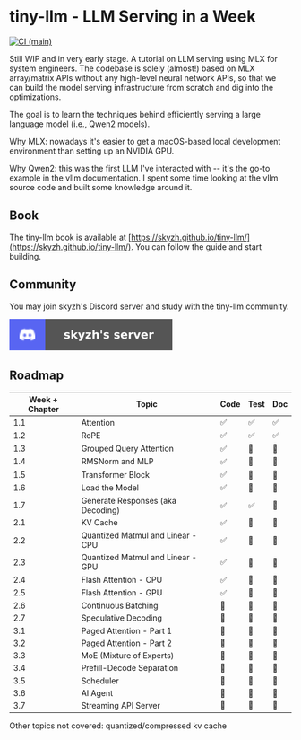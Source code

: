 # tiny-llm - LLM Serving in a Week

[![CI (main)](https://github.com/skyzh/tiny-llm/actions/workflows/main.yml/badge.svg)](https://github.com/skyzh/tiny-llm/actions/workflows/main.yml)

Still WIP and in very early stage. A tutorial on LLM serving using MLX for system engineers. The codebase
is solely (almost!) based on MLX array/matrix APIs without any high-level neural network APIs, so that we
can build the model serving infrastructure from scratch and dig into the optimizations.

The goal is to learn the techniques behind efficiently serving a large language model (i.e., Qwen2 models).

Why MLX: nowadays it's easier to get a macOS-based local development environment than setting up an NVIDIA GPU.

Why Qwen2: this was the first LLM I've interacted with -- it's the go-to example in the vllm documentation. I spent some time looking at the vllm source code and built some knowledge around it.

## Book

The tiny-llm book is available at [https://skyzh.github.io/tiny-llm/](https://skyzh.github.io/tiny-llm/). You can follow the guide and start building.

## Community

You may join skyzh's Discord server and study with the tiny-llm community.

[![Join skyzh's Discord Server](book/src/discord-badge.svg)](https://skyzh.dev/join/discord)

## Roadmap

| Week + Chapter | Topic                                                       | Code | Test | Doc |
| -------------- | ----------------------------------------------------------- | ---- | ---- | --- |
| 1.1            | Attention                                                   | ✅    | ✅   | ✅  |
| 1.2            | RoPE                                                        | ✅    | ✅   | ✅  |
| 1.3            | Grouped Query Attention                                     | ✅    | 🚧   | 🚧  |
| 1.4            | RMSNorm and MLP                                             | ✅    | 🚧   | 🚧  |
| 1.5            | Transformer Block                                           | ✅    | 🚧   | 🚧  |
| 1.6            | Load the Model                                              | ✅    | 🚧   | 🚧  |
| 1.7            | Generate Responses (aka Decoding)                           | ✅    | ✅   | 🚧  |
| 2.1            | KV Cache                                                    | ✅    | 🚧   | 🚧  |
| 2.2            | Quantized Matmul and Linear - CPU                           | ✅    | 🚧   | 🚧  |
| 2.3            | Quantized Matmul and Linear - GPU                           | ✅    | 🚧   | 🚧  |
| 2.4            | Flash Attention - CPU                                       | ✅    | 🚧   | 🚧  |
| 2.5            | Flash Attention - GPU                                       | ✅    | 🚧   | 🚧  |
| 2.6            | Continuous Batching                                         | 🚧    | 🚧   | 🚧  |
| 2.7            | Speculative Decoding                                        | 🚧    | 🚧   | 🚧  |
| 3.1            | Paged Attention - Part 1                                    | 🚧    | 🚧   | 🚧  |
| 3.2            | Paged Attention - Part 2                                    | 🚧    | 🚧   | 🚧  |
| 3.3            | MoE (Mixture of Experts)                                    | 🚧    | 🚧   | 🚧  |
| 3.4            | Prefill-Decode Separation                                   | 🚧    | 🚧   | 🚧  |
| 3.5            | Scheduler                                                   | 🚧    | 🚧   | 🚧  |
| 3.6            | AI Agent                                                    | 🚧    | 🚧   | 🚧  |
| 3.7            | Streaming API Server                                        | 🚧    | 🚧   | 🚧  |

Other topics not covered: quantized/compressed kv cache

<!--

### Day 2: RoPE Embedding

Note there are traditional and non-traditional ropes.

**References**

* https://pytorch.org/torchtune/stable/generated/torchtune.modules.RotaryPositionalEmbeddings.html
* https://github.com/pytorch/torchtune/blob/main/torchtune/modules/position_embeddings.py
* https://github.com/vllm-project/vllm/blob/main/vllm/model_executor/layers/rotary_embedding.py
* https://ml-explore.github.io/mlx/build/html/python/nn/_autosummary/mlx.nn.RoPE.html
* https://arxiv.org/abs/2104.09864

### Day 3: Grouped Query Attention

The Qwen2 models use Grouped Query Attention (GQA). GQA allows different dimensions for query and key/value.

**References**

* Qwen layers implementation in mlx-lm https://github.com/ml-explore/mlx-lm/blob/main/mlx_lm/models/qwen2.py
* PyTorch API (the case where enable_gqa=True) https://pytorch.org/docs/stable/generated/torch.nn.functional.scaled_dot_product_attention.html
* torchtune.modules.MultiHeadAttention https://pytorch.org/torchtune/0.3/generated/torchtune.modules.MultiHeadAttention.html
* https://arxiv.org/abs/2305.13245v1

### Day 4: RMSNorm and MLP

RMSNorm needs to be accumulated over float32

* Qwen layers implementation in mlx-lm https://github.com/ml-explore/mlx-lm/blob/main/mlx_lm/models/qwen2.py
* SiLU https://pytorch.org/docs/stable/generated/torch.nn.SiLU.html
* RMSNorm (note that it needs to accumulate at float32)

### Day 5: Transformer Block

* Qwen layers implementation in mlx-lm https://github.com/ml-explore/mlx-lm/blob/main/mlx_lm/models/qwen2.py

### Day 6: Load the Model

We will use mlx-lm's loader to load the model. We will _steal_ the loaded parameters from the mlx model and
plug it into our own operators.

### Day 7: Generate Responses

* Qwen layers implementation in mlx-lm https://github.com/ml-explore/mlx-lm/blob/main/mlx_lm/models/qwen2.py

Run `python main.py` and it should give you a reasonable response.

On my M4 Pro Mac Mini, my implementation gives 17 tokens per sec on Metal, versus 50 tokens per sec from the mlx-lm
Qwen2 implementation. Sadly, it also takes 4x memory than using the mlx-lm components as it does not support computation
over quantized parameters.

## Week 2

Quantization, implement softmax/linear/silu kernels, implement attention kernels, key-value cache and compression, attention masks, prompt cache.

## Week 3

Continuous batching, OpenAPI HTTP endpoint, integrate with other services.


-->
